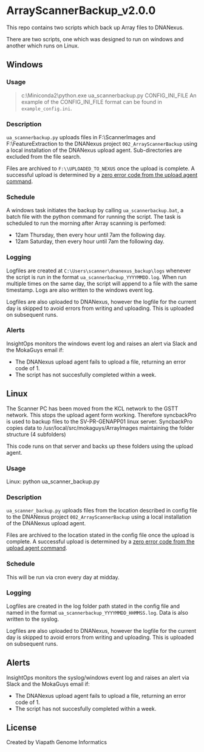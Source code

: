 # ArrayScannerBackup_v2.0.0
This repo contains two scripts which back up Array files to DNANexus.

There are two scripts, one which was designed to run on windows and another which runs on Linux.

## Windows
### Usage
> c:\Miniconda2\python.exe ua_scannerbackup.py CONFIG_INI_FILE
An example of the CONFIG_INI_FILE format can be found in `example_config.ini`.
### Description
`ua_scannerbackup.py` uploads files in F:\ScannerImages and F:\FeatureExtraction to the DNANexus project `002_ArrayScannerBackup` using a local installation of the DNANexus upload agent. Sub-directories are excluded from the file search.

Files are archived to `F:\\UPLOADED_TO_NEXUS` once the upload is complete. A successful upload is determined by a [zero error code from the upload agent command](https://documentation.dnanexus.com/user/objects/uploading-and-downloading-files/batch/upload-agent#errors).

### Schedule
A windows task initiates the backup by calling `ua_scannerbackup.bat`, a batch file with the python command for running the script. The task is scheduled to run the morning after Array scanning is perfomed:
- 12am Thursday, then every hour until 7am the following day.
- 12am Saturday, then every hour until 7am the following day.

### Logging
Logfiles are created at `C:\Users\scanner\dnanexus_backup\logs` whenever the script is run in the format `ua_scannerbackup_YYYYMMDD.log`. When run multiple times on the same day, the script will append to a file with the same timestamp. Logs are also written to the windows event log.

Logfiles are also uploaded to DNANexus, however the logfile for the current day is skipped to avoid errors from writing and uploading. This is uploaded on subsequent runs.

### Alerts
InsightOps monitors the windows event log and raises an alert via Slack and the MokaGuys email if:
* The DNANexus upload agent fails to upload a file, returning an error code of 1.
* The script has not succesfully completed within a week.

## Linux
The Scanner PC has been moved from the KCL network to the GSTT network. This stops the upload agent form working. Therefore syncbackPro is used to backup files to the SV-PR-GENAPP01 linux server.
SyncbackPro copies data to /usr/local/src/mokaguys/ArrayImages maintaining the folder structure (4 subfolders)

This code runs on that server and backs up these folders using the upload agent.

### Usage
Linux:
python ua_scanner_backup.py

### Description
`ua_scanner_backup.py` uploads files from the location described in config file to the DNANexus project `002_ArrayScannerBackup` using a local installation of the DNANexus upload agent.

Files are archived to the location stated in the config file once the upload is complete. A successful upload is determined by a [zero error code from the upload agent command](https://documentation.dnanexus.com/user/objects/uploading-and-downloading-files/batch/upload-agent#errors).


### Schedule
This will be run via cron every day at midday.

### Logging
Logfiles are created in the log folder path stated in the config file and named in the format `ua_scannerbackup_YYYYMMDD_HHMMSS.log`. Data is also written to the syslog.

Logfiles are also uploaded to DNANexus, however the logfile for the current day is skipped to avoid errors from writing and uploading. This is uploaded on subsequent runs.

## Alerts
InsightOps monitors the syslog/windows event log and raises an alert via Slack and the MokaGuys email if:
* The DNANexus upload agent fails to upload a file, returning an error code of 1.
* The script has not succesfully completed within a week.

## License
Created by Viapath Genome Informatics
